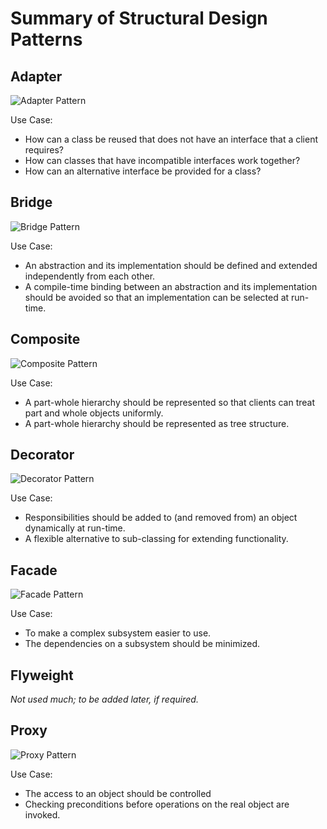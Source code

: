 # Summary of Structural Design Patterns

## **Adapter**
![Adapter Pattern](/images/Adapter.PNG)

Use Case:
- How can a class be reused that does not have an interface that a client requires?
- How can classes that have incompatible interfaces work together?
- How can an alternative interface be provided for a class?
<div class="page"/>

## **Bridge**
![Bridge Pattern](/images/Bridge.PNG)

Use Case:
- An abstraction and its implementation should be defined and extended independently from each other.
- A compile-time binding between an abstraction and its implementation should be avoided so that an implementation can be selected at run-time.
<div class="page"/>

## **Composite**
![Composite Pattern](/images/Composite.PNG)

Use Case:
- A part-whole hierarchy should be represented so that clients can treat part and whole objects uniformly.
- A part-whole hierarchy should be represented as tree structure.
<div class="page"/>

## **Decorator**
![Decorator Pattern](/images/Decorator.PNG)

Use Case:
- Responsibilities should be added to (and removed from) an object dynamically at run-time.
- A flexible alternative to sub-classing for extending functionality.
<div class="page"/>

## **Facade**
![Facade Pattern](/images/Facade.PNG)

Use Case:
- To make a complex subsystem easier to use.
- The dependencies on a subsystem should be minimized.


## **Flyweight**
*Not used much; to be added later, if required.*
<div class="page"/>

## **Proxy**
![Proxy Pattern](/images/Proxy.PNG)

Use Case: 
- The access to an object should be controlled
- Checking preconditions before operations on the real object are invoked.

